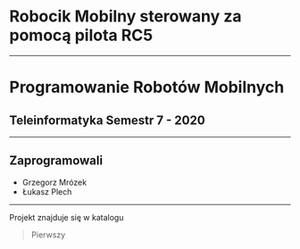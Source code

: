 # Robocik Mobilny sterowany za pomocą pilota RC5

---

# Programowanie Robotów Mobilnych

## Teleinformatyka Semestr 7 - 2020

---

## Zaprogramowali

- Grzegorz Mrózek
- Łukasz Plech

---

Projekt znajduje się w katalogu

> Pierwszy
